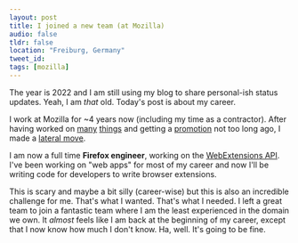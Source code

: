 ```yaml
---
layout: post
title: I joined a new team (at Mozilla)
audio: false
tldr: false
location: "Freiburg, Germany"
tweet_id:
tags: [mozilla]
---
```


The year is 2022 and I am still using my blog to share personal-ish status updates. Yeah, I am _that_ old. Today's post is about my career.

I work at Mozilla for ~4 years now (including my time as a contractor). After having worked on [many](/2020/05/01/moziversary-2/) [things](/2021/05/01/moziversary-3/) and getting a [promotion](/2021/02/26/i-got-a-promotion/) not too long ago, I made a [lateral move](https://www.glassdoor.com/blog/lateral-career-moves/).

I am now a full time **Firefox engineer**, working on the [WebExtensions API](https://extensionworkshop.com/documentation/develop/about-the-webextensions-api/). I've been working on "web apps" for most of my career and now I'll be writing code for developers to write browser extensions.

This is scary and maybe a bit silly (career-wise) but this is also an incredible challenge for me. That's what I wanted. That's what I needed. I left a great team to join a fantastic team where I am the least experienced in the domain we own. It _almost_ feels like I am back at the beginning of my career, except that I now know how much I don't know. Ha, well. It's going to be fine.
